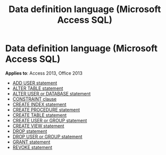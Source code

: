 ﻿---
title: Data definition language (Microsoft Access SQL)
TOCTitle: Data definition language
ms:assetid: da5e4922-ff35-4f3d-ae67-046b4532ae68
ms:mtpsurl: https://msdn.microsoft.com/library/Dn125729(v=office.15)
ms:contentKeyID: 52074602
ms.date: 09/18/2015
mtps_version: v=office.15
---

# Data definition language (Microsoft Access SQL)

**Applies to**: Access 2013, Office 2013

- [ADD USER statement](add-user-statement-microsoft-access-sql.md)
- [ALTER TABLE statement](alter-table-statement-microsoft-access-sql.md)
- [ALTER USER or DATABASE statement](alter-user-or-database-statement-microsoft-access-sql.md)
- [CONSTRAINT clause](constraint-clause-microsoft-access-sql.md)
- [CREATE INDEX statement](create-index-statement-microsoft-access-sql.md)
- [CREATE PROCEDURE statement](create-procedure-statement-microsoft-access-sql.md)
- [CREATE TABLE statement](create-table-statement-microsoft-access-sql.md)
- [CREATE USER or GROUP statement](create-user-or-group-statement-microsoft-access-sql.md)
- [CREATE VIEW statement](create-view-statement-microsoft-access-sql.md)
- [DROP statement](drop-statement-microsoft-access-sql.md)
- [DROP USER or GROUP statement](drop-user-or-group-statement-microsoft-access-sql.md)
- [GRANT statement](grant-statement-microsoft-access-sql.md)
- [REVOKE statement](revoke-statement-microsoft-access-sql.md)


